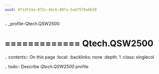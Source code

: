 ```yaml
---
uuid: 4f1df41e-872c-4bc6-80fa-5ad7578a6620
---
```

.. _profile-Qtech.QSW2500:

=============
Qtech.QSW2500
=============

.. contents:: On this page
    :local:
    :backlinks: none
    :depth: 1
    :class: singlecol

.. todo::
    Describe *Qtech.QSW2500* profile

